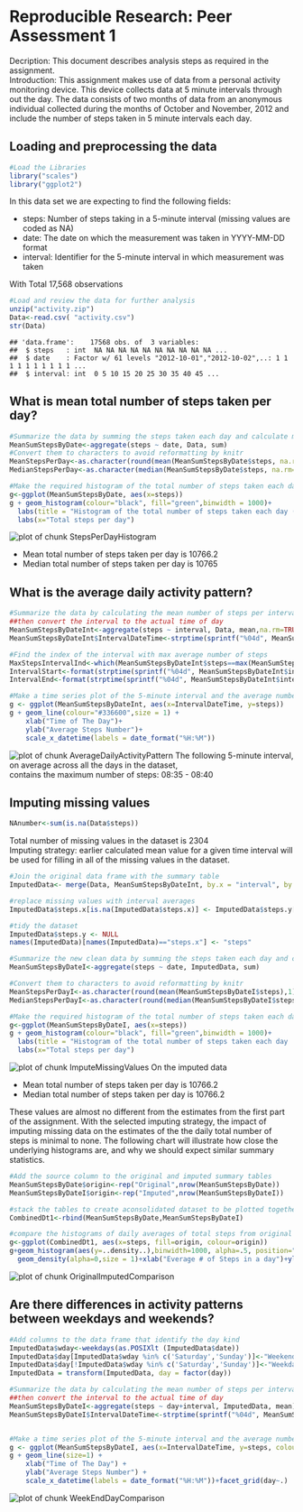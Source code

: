 # Reproducible Research: Peer Assessment 1

Decription: This document describes analysis steps as required in the assignment.  
Introduction: This assignment makes use of data from a personal activity monitoring device. This device collects data at 5 minute intervals through out the day. The data consists of two months of data from an anonymous individual collected during the months of October and November, 2012 and include the number of steps taken in 5 minute intervals each day.

## Loading and preprocessing the data


```r
#Load the Libraries 
library("scales")
library("ggplot2")
```

In this data set we are expecting to find the following fields:

  - steps: Number of steps taking in a 5-minute interval (missing values are coded as NA)  
  - date: The date on which the measurement was taken in YYYY-MM-DD format  
  - interval: Identifier for the 5-minute interval in which measurement was taken  

With Total 17,568 observations


```r
#Load and review the data for further analysis 
unzip("activity.zip")
Data<-read.csv( "activity.csv")
str(Data)
```

```
## 'data.frame':	17568 obs. of  3 variables:
##  $ steps   : int  NA NA NA NA NA NA NA NA NA NA ...
##  $ date    : Factor w/ 61 levels "2012-10-01","2012-10-02",..: 1 1 1 1 1 1 1 1 1 1 ...
##  $ interval: int  0 5 10 15 20 25 30 35 40 45 ...
```


## What is mean total number of steps taken per day?


```r
#Summarize the data by summing the steps taken each day and calculate mean and median  
MeanSumStepsByDate<-aggregate(steps ~ date, Data, sum)
#Convert them to characters to avoid reformatting by knitr
MeanStepsPerDay<-as.character(round(mean(MeanSumStepsByDate$steps, na.rm=TRUE),1))
MedianStepsPerDay<-as.character(median(MeanSumStepsByDate$steps, na.rm=TRUE))

#Make the required histogram of the total number of steps taken each day and annotate it 
g<-ggplot(MeanSumStepsByDate, aes(x=steps))
g + geom_histogram(colour="black", fill="green",binwidth = 1000)+ 
  labs(title = "Histogram of the total number of steps taken each day (original data)")+
  labs(x="Total steps per day")
```

![plot of chunk StepsPerDayHistogram](figure/StepsPerDayHistogram.png) 

- Mean total number of steps taken per day is 10766.2  
- Median total number of steps taken per day is 10765


## What is the average daily activity pattern?

```r
#Summarize the data by calculating the mean number of steps per interval accross all days
##then convert the interval to the actual time of day 
MeanSumStepsByDateInt<-aggregate(steps ~ interval, Data, mean,na.rm=TRUE)
MeanSumStepsByDateInt$IntervalDateTime<-strptime(sprintf("%04d", MeanSumStepsByDateInt$interval),"%H%M")

#Find the index of the interval with max average number of steps
MaxStepsIntervalInd<-which(MeanSumStepsByDateInt$steps==max(MeanSumStepsByDateInt$steps))
IntervalStart<-format(strptime(sprintf("%04d", MeanSumStepsByDateInt$interval[MaxStepsIntervalInd]),"%H%M"),"%H:%M")
IntervalEnd<-format(strptime(sprintf("%04d", MeanSumStepsByDateInt$interval[MaxStepsIntervalInd+1]),"%H%M"),"%H:%M")

#Make a time series plot of the 5-minute interval and the average number of steps taken, averaged across all days
g <- ggplot(MeanSumStepsByDateInt, aes(x=IntervalDateTime, y=steps))
g + geom_line(colour="#336600",size = 1) + 
    xlab("Time of The Day")+ 
    ylab("Average Steps Number")+
    scale_x_datetime(labels = date_format("%H:%M"))
```

![plot of chunk AverageDailyActivityPattern](figure/AverageDailyActivityPattern.png) 
The following 5-minute interval, on average across all the days in the dataset,  
contains the maximum number of steps: 08:35 - 08:40



## Imputing missing values

```r
NAnumber<-sum(is.na(Data$steps))
```
Total number of missing values in the dataset is 2304  
Imputing strategy: earlier calculated mean value for a given time interval will be used for filling in all of the missing values in the dataset. 


```r
#Join the original data frame with the summary table 
ImputedData<- merge(Data, MeanSumStepsByDateInt, by.x = "interval", by.y = "interval")

#replace missing values with interval averages
ImputedData$steps.x[is.na(ImputedData$steps.x)] <- ImputedData$steps.y[is.na(ImputedData$steps.x)]

#tidy the dataset
ImputedData$steps.y <- NULL
names(ImputedData)[names(ImputedData)=="steps.x"] <- "steps"

#Summarize the new clean data by summing the steps taken each day and calculate mean and median  
MeanSumStepsByDateI<-aggregate(steps ~ date, ImputedData, sum)

#Convert them to characters to avoid reformatting by knitr
MeanStepsPerDayI<-as.character(round(mean(MeanSumStepsByDateI$steps),1))
MedianStepsPerDayI<-as.character(round(median(MeanSumStepsByDateI$steps),1))

#Make the required histogram of the total number of steps taken each day and annotate it 
g<-ggplot(MeanSumStepsByDateI, aes(x=steps))
g + geom_histogram(colour="black", fill="green",binwidth = 1000)+ 
  labs(title = "Histogram of the total number of steps taken each day  (imputed data)")+
  labs(x="Total steps per day")
```

![plot of chunk ImputeMissingValues](figure/ImputeMissingValues.png) 
On the imputed data
- Mean total number of steps taken per day is 10766.2  
- Median total number of steps taken per day is 10766.2

These values are almost no different from the estimates from the first part of the assignment.
With the selected imputing strategy, the impact of imputing missing data on the estimates of the the daily total number of steps is minimal to none. The following chart will illustrate how close the underlying histograms are, and why we should expect similar summary statistics.


```r
#Add the source column to the original and imputed summary tables
MeanSumStepsByDate$origin<-rep("Original",nrow(MeanSumStepsByDate))
MeanSumStepsByDateI$origin<-rep("Imputed",nrow(MeanSumStepsByDateI))

#stack the tables to create aconsolidated dataset to be plotted together
CombinedDt1<-rbind(MeanSumStepsByDate,MeanSumStepsByDateI)

#compare the histograms of daily averages of total steps from original and imputed data sets
g<-ggplot(CombinedDt1, aes(x=steps, fill=origin, colour=origin))  
g+geom_histogram(aes(y=..density..),binwidth=1000, alpha=.5, position="identity")+
  geom_density(alpha=0,size = 1)+xlab("Everage # of Steps in a day")+ylab("steps count")
```

![plot of chunk OriginalImputedComparison](figure/OriginalImputedComparison.png) 


## Are there differences in activity patterns between weekdays and weekends?

```r
#Add columns to the data frame that identify the day kind
ImputedData$wday<-weekdays(as.POSIXlt (ImputedData$date))
ImputedData$day[ImputedData$wday %in% c('Saturday','Sunday')]<-"Weekend"
ImputedData$day[!ImputedData$wday %in% c('Saturday','Sunday')]<-"Weekday"
ImputedData = transform(ImputedData, day = factor(day))

#Summarize the data by calculating the mean number of steps per interval accross all days
##then convert the interval to the actual time of day
MeanSumStepsByDateI<-aggregate(steps ~ day+interval, ImputedData, mean)
MeanSumStepsByDateI$IntervalDateTime<-strptime(sprintf("%04d", MeanSumStepsByDateI$interval),"%H%M")


#Make a time series plot of the 5-minute interval and the average number of steps taken, averaged across all days
g <- ggplot(MeanSumStepsByDateI, aes(x=IntervalDateTime, y=steps, colour=day))
g + geom_line(size=1) + 
    xlab("Time of The Day") + 
    ylab("Average Steps Number") +
    scale_x_datetime(labels = date_format("%H:%M"))+facet_grid(day~.)
```

![plot of chunk WeekEndDayComparison](figure/WeekEndDayComparison.png) 
